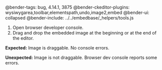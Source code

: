 @bender-tags: bug, 4.14.1, 3875
@bender-ckeditor-plugins: wysiwygarea,toolbar,elementspath,undo,image2,embed
@bender-ui: collapsed
@bender-include: ../../embedbase/_helpers/tools.js

1. Open browser developer console.
1. Drag and drop the embedded image at the beginning or at the end of the editor.

**Expected:** Image is draggable. No console errors.

**Unexpected:** Image is not draggable. Browser dev console reports some errors.
